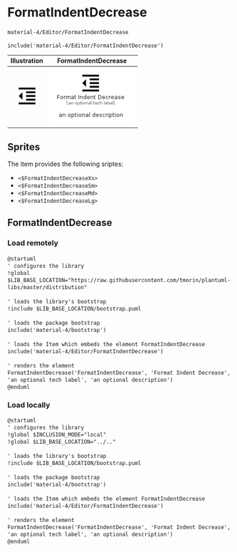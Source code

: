 # FormatIndentDecrease


```text
material-4/Editor/FormatIndentDecrease
```

```text
include('material-4/Editor/FormatIndentDecrease')
```



| Illustration | FormatIndentDecrease |
| :---: | :---: |
| ![illustration for Illustration](../../material-4/Editor/FormatIndentDecrease.png) | ![illustration for FormatIndentDecrease](../../material-4/Editor/FormatIndentDecrease.Local.png) |



## Sprites
The item provides the following sriptes:

- `<$FormatIndentDecreaseXs>`
- `<$FormatIndentDecreaseSm>`
- `<$FormatIndentDecreaseMd>`
- `<$FormatIndentDecreaseLg>`





## FormatIndentDecrease

### Load remotely
```plantuml
@startuml
' configures the library
!global $LIB_BASE_LOCATION="https://raw.githubusercontent.com/tmorin/plantuml-libs/master/distribution"

' loads the library's bootstrap
!include $LIB_BASE_LOCATION/bootstrap.puml

' loads the package bootstrap
include('material-4/bootstrap')

' loads the Item which embeds the element FormatIndentDecrease
include('material-4/Editor/FormatIndentDecrease')

' renders the element
FormatIndentDecrease('FormatIndentDecrease', 'Format Indent Decrease', 'an optional tech label', 'an optional description')
@enduml
```

### Load locally
```plantuml
@startuml
' configures the library
!global $INCLUSION_MODE="local"
!global $LIB_BASE_LOCATION="../.."

' loads the library's bootstrap
!include $LIB_BASE_LOCATION/bootstrap.puml

' loads the package bootstrap
include('material-4/bootstrap')

' loads the Item which embeds the element FormatIndentDecrease
include('material-4/Editor/FormatIndentDecrease')

' renders the element
FormatIndentDecrease('FormatIndentDecrease', 'Format Indent Decrease', 'an optional tech label', 'an optional description')
@enduml
```

